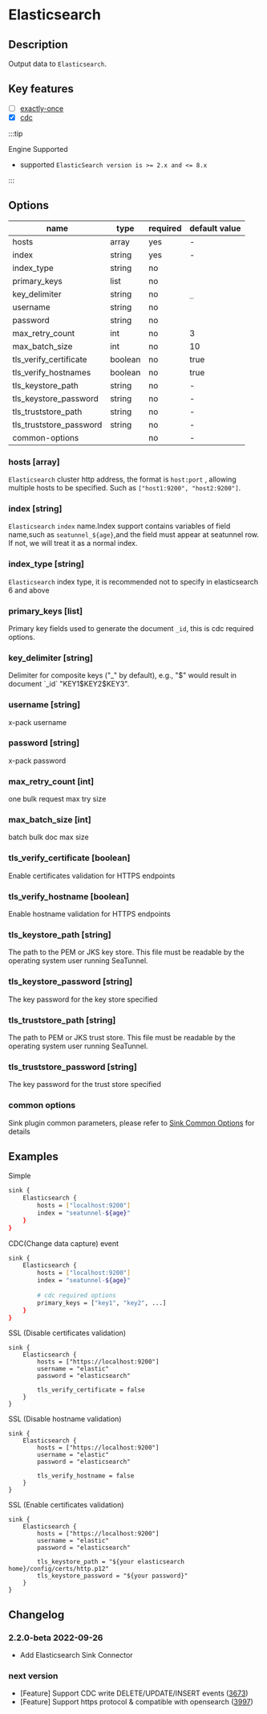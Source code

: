 # Elasticsearch

## Description

Output data to `Elasticsearch`.

## Key features

- [ ] [exactly-once](../../concept/connector-v2-features.md)
- [x] [cdc](../../concept/connector-v2-features.md)

:::tip

Engine Supported

* supported  `ElasticSearch version is >= 2.x and <= 8.x`

:::

## Options

|          name           |  type   | required | default value |
|-------------------------|---------|----------|---------------|
| hosts                   | array   | yes      | -             |
| index                   | string  | yes      | -             |
| index_type              | string  | no       |               |
| primary_keys            | list    | no       |               |
| key_delimiter           | string  | no       | `_`           |
| username                | string  | no       |               |
| password                | string  | no       |               |
| max_retry_count         | int     | no       | 3             |
| max_batch_size          | int     | no       | 10            |
| tls_verify_certificate  | boolean | no       | true          |
| tls_verify_hostnames    | boolean | no       | true          |
| tls_keystore_path       | string  | no       | -             |
| tls_keystore_password   | string  | no       | -             |
| tls_truststore_path     | string  | no       | -             |
| tls_truststore_password | string  | no       | -             |
| common-options          |         | no       | -             |

### hosts [array]

`Elasticsearch` cluster http address, the format is `host:port` , allowing multiple hosts to be specified. Such as `["host1:9200", "host2:9200"]`.

### index [string]

`Elasticsearch`  `index` name.Index support contains variables of field name,such as `seatunnel_${age}`,and the field must appear at seatunnel row.
If not, we will treat it as a normal index.

### index_type [string]

`Elasticsearch` index type, it is recommended not to specify in elasticsearch 6 and above

### primary_keys [list]

Primary key fields used to generate the document `_id`, this is cdc required options.

### key_delimiter [string]

Delimiter for composite keys ("_" by default), e.g., "$" would result in document `_id` "KEY1$KEY2$KEY3".

### username [string]

x-pack username

### password [string]

x-pack password

### max_retry_count [int]

one bulk request max try size

### max_batch_size [int]

batch bulk doc max size

### tls_verify_certificate [boolean]

Enable certificates validation for HTTPS endpoints

### tls_verify_hostname [boolean]

Enable hostname validation for HTTPS endpoints

### tls_keystore_path [string]

The path to the PEM or JKS key store. This file must be readable by the operating system user running SeaTunnel.

### tls_keystore_password [string]

The key password for the key store specified

### tls_truststore_path [string]

The path to PEM or JKS trust store. This file must be readable by the operating system user running SeaTunnel.

### tls_truststore_password [string]

The key password for the trust store specified

### common options

Sink plugin common parameters, please refer to [Sink Common Options](common-options.md) for details

## Examples

Simple

```bash
sink {
    Elasticsearch {
        hosts = ["localhost:9200"]
        index = "seatunnel-${age}"
    }
}
```

CDC(Change data capture) event

```bash
sink {
    Elasticsearch {
        hosts = ["localhost:9200"]
        index = "seatunnel-${age}"
        
        # cdc required options
        primary_keys = ["key1", "key2", ...]
    }
}
```

SSL (Disable certificates validation)

```hocon
sink {
    Elasticsearch {
        hosts = ["https://localhost:9200"]
        username = "elastic"
        password = "elasticsearch"
        
        tls_verify_certificate = false
    }
}
```

SSL (Disable hostname validation)

```hocon
sink {
    Elasticsearch {
        hosts = ["https://localhost:9200"]
        username = "elastic"
        password = "elasticsearch"
        
        tls_verify_hostname = false
    }
}
```

SSL (Enable certificates validation)

```hocon
sink {
    Elasticsearch {
        hosts = ["https://localhost:9200"]
        username = "elastic"
        password = "elasticsearch"
        
        tls_keystore_path = "${your elasticsearch home}/config/certs/http.p12"
        tls_keystore_password = "${your password}"
    }
}
```

## Changelog

### 2.2.0-beta 2022-09-26

- Add Elasticsearch Sink Connector

### next version

- [Feature] Support CDC write DELETE/UPDATE/INSERT events ([3673](https://github.com/apache/seatunnel/pull/3673))
- [Feature] Support https protocol & compatible with opensearch ([3997](https://github.com/apache/seatunnel/pull/3997))


